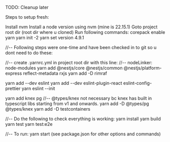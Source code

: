TODO: Cleanup later

Steps to setup fresh:

Install nvm
Install a node version using nvm (mine is 22.15.1)
Goto project root dir (root dir where u cloned)
Run following commands:
corepack enable yarn
yarn init -2
yarn set version 4.9.1

//-- Following steps were one-time and have been checked in to git so u dont need to do these:

//-- create .yarnrc.yml in project root dir with this line: 
//-- nodeLinker: node-modules
yarn add @nestjs/core @nestjs/common @nestjs/platform-express reflect-metadata rxjs
yarn add -D rimraf

yarn add --dev eslint
yarn add --dev eslint-plugin-react eslint-config-prettier
yarn eslint --init

yarn add knex pg
//-- @types/knex not necessary bc knex has built in typescript libs starting from v1 and onwards.
yarn add -D @types/pg @types/knex
yarn add -D testcontainers


//-- Do the following to check everything is working:
yarn install
yarn build
yarn test
yarn test:e2e

//-- To run:
yarn start (see package.json for other options and commands)
